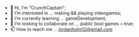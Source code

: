 - 👋 Hi, I’m "CrunchCaptain";
- 👀 I’m interested in ... making && playing videogames;
- 🌱 I’m currently learning ... gameDevelopment;
- 💞️ I’m looking to collaborate on ... public bool games = true;
- 📫 How to reach me ... jordanholm12@gmail.com

<!---
CrunchCaptain/CrunchCaptain is a ✨ special ✨ repository because its `README.md` (this file) appears on your GitHub profile.
You can click the Preview link to take a look at your changes.
--->
